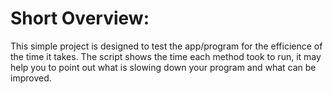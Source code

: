# Short Overview:

This simple project is designed to test the app/program for the efficience of the time it takes.
The script shows the time each method took to run, it may help you to point out what is slowing down your program and what can be improved. 
